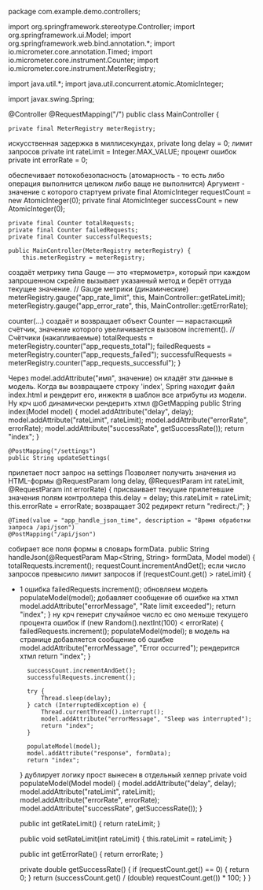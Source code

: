 package com.example.demo.controllers;

import org.springframework.stereotype.Controller;
import org.springframework.ui.Model;
import org.springframework.web.bind.annotation.*;
import io.micrometer.core.annotation.Timed;
import io.micrometer.core.instrument.Counter;
import io.micrometer.core.instrument.MeterRegistry;

import java.util.*;
import java.util.concurrent.atomic.AtomicInteger;

import javax.swing.Spring;

@Controller
@RequestMapping("/")
public class MainController {

    private final MeterRegistry meterRegistry;
искусственная задержка в миллисекундах,
    private long delay = 0; 
лимит запросов 
    private int rateLimit = Integer.MAX_VALUE;
процент ошибок
    private int errorRate = 0;

обеспечивает потокобезопасность (атомарность - то есть либо операция выполнится целиком либо ваще не выполнится)
Аргумент - значение с которого стартуем 
    private final AtomicInteger requestCount = new AtomicInteger(0);
    private final AtomicInteger successCount = new AtomicInteger(0);

    private final Counter totalRequests;
    private final Counter failedRequests;
    private final Counter successfulRequests;

    public MainController(MeterRegistry meterRegistry) {
        this.meterRegistry = meterRegistry;

создаёт метрику типа Gauge — это «термометр», который при каждом запрошенном скрейпе вызывает указанный метод и берёт оттуда текущее значение.
        // Gauge метрики (динамические)
        meterRegistry.gauge("app_rate_limit", this, MainController::getRateLimit);
        meterRegistry.gauge("app_error_rate", this, MainController::getErrorRate);

counter(...) создаёт и возвращает объект Counter — нарастающий счётчик, значение которого увеличивается вызовом increment().
        // Счётчики (накапливаемые)
        totalRequests = meterRegistry.counter("app_requests_total");
        failedRequests = meterRegistry.counter("app_requests_failed");
        successfulRequests = meterRegistry.counter("app_requests_successful");
    }

Через model.addAttribute("имя", значение) он кладёт эти данные в модель.
Когда вы возвращаете строку 'index', Spring находит файл index.html и рендерит его, инжектя в шаблон все атрибуты из модели.
Ну крч шоб динамически рендерить хтмл
    @GetMapping
    public String index(Model model) {
        model.addAttribute("delay", delay);
        model.addAttribute("rateLimit", rateLimit);
        model.addAttribute("errorRate", errorRate);
        model.addAttribute("successRate", getSuccessRate());
        return "index";
    }

    @PostMapping("/settings")
    public String updateSettings(
прилетает пост запрос на settings 
Позволяет получить значения из HTML-формы
            @RequestParam long delay,
            @RequestParam int rateLimit,
            @RequestParam int errorRate) {
присваивает текущие прилетевшие значения полям контроллера 
        this.delay = delay;
        this.rateLimit = rateLimit;
        this.errorRate = errorRate;
возвращает 302 редирект 
        return "redirect:/";
    }

    @Timed(value = "app_handle_json_time", description = "Время обработки запроса /api/json")
    @PostMapping("/api/json")
собирает все поля формы в словарь formData.
    public String handleJson(@RequestParam Map<String, String> formData, Model model) {
        totalRequests.increment();
        requestCount.incrementAndGet();
если число запросов превысило лимит запросов 
        if (requestCount.get() > rateLimit) {
+ 1 ошибка
            failedRequests.increment();
обновляем модель 
            populateModel(model);
добавляет сообщение об ошибке на хтмл
            model.addAttribute("errorMessage", "Rate limit exceeded");
            return "index";
        }
ну крч генерит случайное число ес оно меньше текущего процента ошибок 
        if (new Random().nextInt(100) < errorRate) {
            failedRequests.increment();
            populateModel(model);
в модель на странице добавляется сообщение об ошибке
            model.addAttribute("errorMessage", "Error occurred");
рендерится хтмл
            return "index";
        }

        successCount.incrementAndGet();
        successfulRequests.increment();

        try {
            Thread.sleep(delay);
        } catch (InterruptedException e) {
            Thread.currentThread().interrupt();
            model.addAttribute("errorMessage", "Sleep was interrupted");
            return "index";
        }

        populateModel(model);
        model.addAttribute("response", formData);
        return "index";
    }
дублирует логику прост вынесен в отдельный хелпер 
    private void populateModel(Model model) {
        model.addAttribute("delay", delay);
        model.addAttribute("rateLimit", rateLimit);
        model.addAttribute("errorRate", errorRate);
        model.addAttribute("successRate", getSuccessRate());
    }

    public int getRateLimit() {
        return rateLimit;
    }

    public void setRateLimit(int rateLimit) {
        this.rateLimit = rateLimit;
    }

    public int getErrorRate() {
        return errorRate;
    }

    private double getSuccessRate() {
        if (requestCount.get() == 0) {
            return 0;
        }
        return (successCount.get() / (double) requestCount.get()) * 100;
    }
}